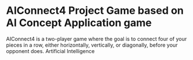 # AIConnect4 Project Game based on AI Concept Application game
AIConnect4 is a two-player game where the goal is to connect four of your pieces in a row, either horizontally, vertically, or diagonally, before your opponent does.
Artificial Intelligence
